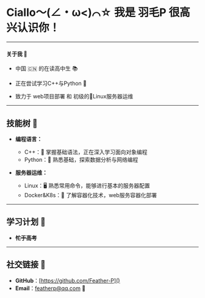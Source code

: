 # **Ciallo～(∠・ω<)⌒☆** 我是 **羽毛P** 很高兴认识你！

---

#### 关于我 🌟

- 中国 🇨🇳 的在读高中生 📚
  
- 正在尝试学习C++与Python 🌱
  
- 致力于 web项目部署 和 初级的🐧Linux服务器运维
  

---

## 技能树 🚀

- **编程语言：**
  
  - C++：📝 掌握基础语法，正在深入学习面向对象编程
  - Python：🐍 熟悉基础，探索数据分析与网络编程
- **服务器运维：**
  
  - Linux：🖥️ 熟悉常用命令，能够进行基本的服务器配置
  - Docker&K8s：🐋 了解容器化技术，web服务容器化部署

---

## 学习计划 📅

- **~~忙于高考~~**
  

---

## 社交链接 🔗

- **GitHub**：[https://github.com/Feather-P]()
- **Email**：featherp@qq.com 📧
